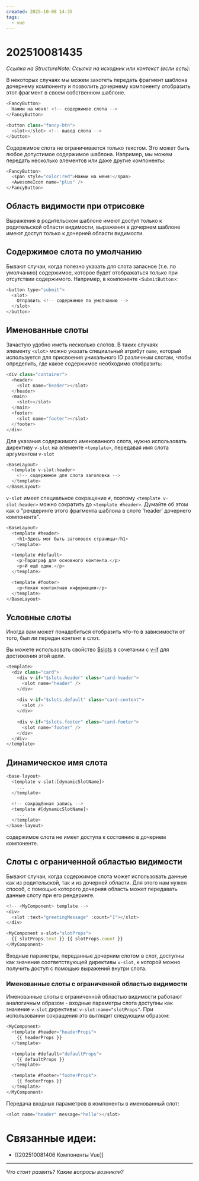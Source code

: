 ```yaml
---
created: 2025-10-08 14:35
tags:
  - vue
---
```

# 202510081435
*Ссылка на StructureNote:*
*Ссылка на исходник или контекст (если есть):* 

В некоторых случаях мы можем захотеть передать фрагмент шаблона дочернему компоненту и позволить дочернему компоненту отобразить этот фрагмент в своем собственном шаблоне.
```js
<FancyButton>
  Нажми на меня! <!-- содержимое слота -->
</FancyButton>

<button class="fancy-btn">
  <slot></slot> <!-- вывод слота -->
</button>
```
Содержимое слота не ограничивается только текстом. Это может быть любое допустимое содержимое шаблона. Например, мы можем передать несколько элементов или даже другие компоненты:
```js
<FancyButton>
  <span style="color:red">Нажми на меня!</span>
  <AwesomeIcon name="plus" />
</FancyButton>
```
## Область видимости при отрисовке
Выражения в родительском шаблоне имеют доступ только к родительской области видимости, выражения в дочернем шаблоне имеют доступ только к дочерней области видимости.
## Содержимое слота по умолчанию
Бывают случаи, когда полезно указать для слота запасное (т.е. по умолчанию) содержимое, которое будет отображаться только при отсутствии содержимого. Например, в компоненте `<SubmitButton>`:
```js
<button type="submit">
  <slot>
    Отправить <!-- содержимое по умолчанию -->
  </slot>
</button>
```
## Именованные слоты
Зачастую удобно иметь несколько слотов. В таких случаях элементу `<slot>` можно указать специальный атрибут `name`, который используется для присвоения уникального ID различным слотам, чтобы определить, где какое содержимое необходимо отобразить:
```js
<div class="container">
  <header>
    <slot name="header"></slot>
  </header>
  <main>
    <slot></slot>
  </main>
  <footer>
    <slot name="footer"></slot>
  </footer>
</div>
```
Для указания содержимого именованного слота, нужно использовать директиву `v-slot` на элементе `<template>`, передавая имя слота аргументом `v-slot`
```js
<BaseLayout>
  <template v-slot:header>
    <!-- содержимое для слота заголовка -->
  </template>
</BaseLayout>
```
`v-slot` имеет специальное сокращение `#`, поэтому `<template v-slot:header>` можно сократить до `<template #header>`. Думайте об этом как о "рендеринге этого фрагмента шаблона в слоте 'header' дочернего компонента".
```js
<BaseLayout>
  <template #header>
    <h1>Здесь мог быть заголовок страницы</h1>
  </template>

  <template #default>
    <p>Параграф для основного контента.</p>
    <p>И ещё один.</p>
  </template>

  <template #footer>
    <p>Некая контактная информация</p>
  </template>
</BaseLayout>
```
## Условные слоты
Иногда вам может понадобиться отобразить что-то в зависимости от того, был ли передан контент в слот.

Вы можете использовать свойство [$slots](https://ru.vuejs.org/api/component-instance.html#slots) в сочетании с [v-if](https://ru.vuejs.org/guide/essentials/conditional.html#v-if) для достижения этой цели.
```js
<template>
  <div class="card">
    <div v-if="$slots.header" class="card-header">
      <slot name="header" />
    </div>
    
    <div v-if="$slots.default" class="card-content">
      <slot />
    </div>
    
    <div v-if="$slots.footer" class="card-footer">
      <slot name="footer" />
    </div>
  </div>
</template>
```
## Динамическое имя слота
```js
<base-layout>
  <template v-slot:[dynamicSlotName]>
    ...
  </template>

  <!-- сокращённая запись -->
  <template #[dynamicSlotName]>
    ...
  </template>
</base-layout>
```

содержимое слота не имеет доступа к состоянию в дочернем компоненте.
## Слоты с ограниченной областью видимости
 Бывают случаи, когда содержимое слота может использовать данные как из родительской, так и из дочерней области. Для этого нам нужен способ, с помощью которого дочерняя область может передавать данные слоту при его рендеринге.
```js
<!-- <MyComponent> template -->
<div>
  <slot :text="greetingMessage" :count="1"></slot>
</div>
```

```js
<MyComponent v-slot="slotProps">
  {{ slotProps.text }} {{ slotProps.count }}
</MyComponent>
```
Входные параметры, переданные дочерним слотом в слот, доступны как значение соответствующей директивы `v-slot`, к которой можно получить доступ с помощью выражений внутри слота.
### Именованные слоты с ограниченной областью видимости
Именованные слоты с ограниченной областью видимости работают аналогичным образом - входные параметры слота доступны как значение `v-slot` директивы: `v-slot:name="slotProps"`. При использовании сокращения это выглядит следующим образом:
```js
<MyComponent>
  <template #header="headerProps">
    {{ headerProps }}
  </template>

  <template #default="defaultProps">
    {{ defaultProps }}
  </template>

  <template #footer="footerProps">
    {{ footerProps }}
  </template>
</MyComponent>

```
Передача входных параметров в компоненты в именованный слот:
```js
<slot name="header" message="hello"></slot>
```
# Связанные идеи:
* [[202510081406 Компоненты Vue]]
---

*Что стоит развить? Какие вопросы возникли?*